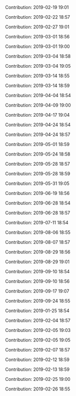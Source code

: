 Contribution: 2019-02-19 19:01

Contribution: 2019-02-22 18:57

Contribution: 2019-02-27 19:01

Contribution: 2019-03-01 18:56

Contribution: 2019-03-01 19:00

Contribution: 2019-03-04 18:58

Contribution: 2019-03-04 19:05

Contribution: 2019-03-14 18:55

Contribution: 2019-03-14 18:59

Contribution: 2019-04-04 18:54

Contribution: 2019-04-09 19:00

Contribution: 2019-04-17 19:04

Contribution: 2019-04-24 18:54

Contribution: 2019-04-24 18:57

Contribution: 2019-05-01 18:59

Contribution: 2019-05-24 18:58

Contribution: 2019-05-28 18:57

Contribution: 2019-05-28 18:59

Contribution: 2019-05-31 19:05

Contribution: 2019-06-19 18:56

Contribution: 2019-06-28 18:54

Contribution: 2019-06-28 18:57

Contribution: 2019-07-11 18:54

Contribution: 2019-08-06 18:55

Contribution: 2019-08-07 18:57

Contribution: 2019-08-29 18:56

Contribution: 2019-08-29 19:01

Contribution: 2019-09-10 18:54

Contribution: 2019-09-10 18:56

Contribution: 2019-09-17 19:07

Contribution: 2019-09-24 18:55

Contribution: 2019-01-25 18:54

Contribution: 2019-02-04 18:57

Contribution: 2019-02-05 19:03

Contribution: 2019-02-05 19:05

Contribution: 2019-02-07 18:57

Contribution: 2019-02-12 18:59

Contribution: 2019-02-13 18:59

Contribution: 2019-02-25 19:00

Contribution: 2019-02-26 18:55

